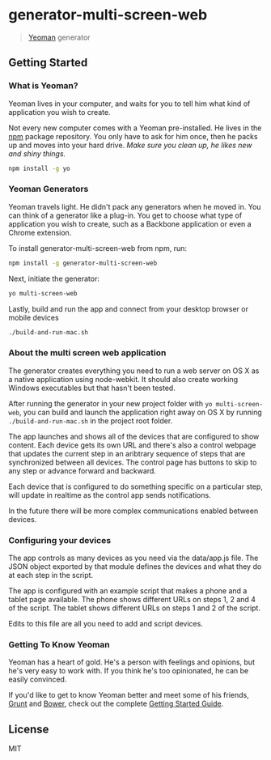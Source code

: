 # generator-multi-screen-web

> [Yeoman](http://yeoman.io) generator


## Getting Started

### What is Yeoman?

Yeoman lives in your computer, and waits for you to tell him what kind of application you wish to create.

Not every new computer comes with a Yeoman pre-installed. He lives in the [npm](https://npmjs.org) package repository. You only have to ask for him once, then he packs up and moves into your hard drive. *Make sure you clean up, he likes new and shiny things.*

```bash
npm install -g yo
```

### Yeoman Generators

Yeoman travels light. He didn't pack any generators when he moved in. You can think of a generator like a plug-in. You get to choose what type of application you wish to create, such as a Backbone application or even a Chrome extension.

To install generator-multi-screen-web from npm, run:

```bash
npm install -g generator-multi-screen-web
```

Next, initiate the generator:

```bash
yo multi-screen-web
```

Lastly, build and run the app and connect from your desktop browser or mobile devices

```bash
./build-and-run-mac.sh
```

### About the multi screen web application

The generator creates everything you need to run a web server on OS X as a native application using node-webkit. It should also create working Windows executables but that hasn't been tested.

After running the generator in your new project folder with `yo multi-screen-web`, you can build and launch the application right away on OS X by running `./build-and-run-mac.sh` in the project root folder.

The app launches and shows all of the devices that are configured to show content. Each device gets its own URL and there's also a control webpage that updates the current step in an aribtrary sequence of steps that are synchronized between all devices. The control page has buttons to skip to any step or advance forward and backward.

Each device that is configured to do something specific on a particular step, will update in realtime as the control app sends notifications.

In the future there will be more complex communications enabled between devices.

### Configuring your devices

The app controls as many devices as you need via the data/app.js file. The JSON object exported by that module defines the devices and what they do at each step in the script.

The app is configured with an example script that makes a phone and a tablet page available. The phone shows different URLs on steps 1, 2 and 4 of the script. The tablet shows different URLs on steps 1 and 2 of the script.

Edits to this file are all you need to add and script devices.

### Getting To Know Yeoman

Yeoman has a heart of gold. He's a person with feelings and opinions, but he's very easy to work with. If you think he's too opinionated, he can be easily convinced.

If you'd like to get to know Yeoman better and meet some of his friends, [Grunt](http://gruntjs.com) and [Bower](http://bower.io), check out the complete [Getting Started Guide](https://github.com/yeoman/yeoman/wiki/Getting-Started).


## License

MIT
